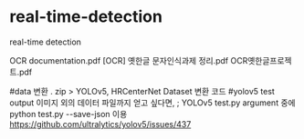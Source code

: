 # real-time-detection
real-time detection




OCR documentation.pdf
[OCR] 옛한글 문자인식과제 정리.pdf
OCR옛한글프로젝트.pdf


#data 변환 . zip > YOLOv5, HRCenterNet Dataset 변환 코드
#yolov5 test output 이미지 외의 데이터 파일까지 얻고 싶다면,
;
YOLOv5 test.py argument 중에 python test.py --save-json  이용
https://github.com/ultralytics/yolov5/issues/437
